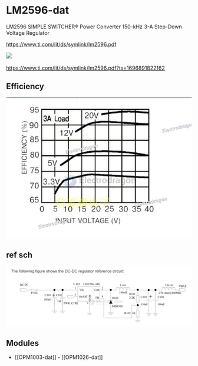
# LM2596-dat 


LM2596 SIMPLE SWITCHER® Power Converter 150-kHz 3-A Step-Down Voltage Regulator

https://www.ti.com/lit/ds/symlink/lm2596.pdf

![](2024-10-08-16-56-06.png)



https://www.ti.com/lit/ds/symlink/lm2596.pdf?ts=1696891822162



## Efficiency 

![](2024-01-31-15-52-03.png)


## ref sch 

![](2025-06-30-14-53-51.png)


## Modules 
- [[OPM1003-dat]] - [[OPM1026-dat]]